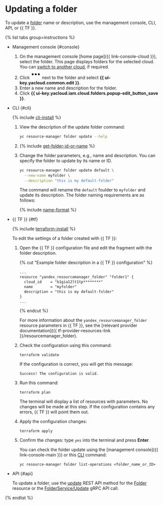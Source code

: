 # Updating a folder

To update a [folder](../../concepts/resources-hierarchy.md#folder) name or description, use the management console, CLI, API, or {{ TF }}.

{% list tabs group=instructions %}

- Management console {#console}

  1. On the management console [home page]({{ link-console-cloud }}), select the folder. This page displays folders for the selected cloud. You can [switch to another cloud](../cloud/switch-cloud.md), if required.
  1. Click ![image](../../../_assets/console-icons/ellipsis.svg) next to the folder and select **{{ ui-key.yacloud.common.edit }}**.
  1. Enter a new name and description for the folder.
  1. Click **{{ ui-key.yacloud.iam.cloud.folders.popup-edit_button_save }}**.

- CLI {#cli}

  {% include [cli-install](../../../_includes/cli-install.md) %}

  1. View the description of the update folder command:

      ```bash
      yc resource-manager folder update --help
      ```
  1. {% include [get-folder-id-or-name](../../../_includes/resource-manager/get-folder-id-or-name.md) %}
          
  1. Change the folder parameters, e.g., name and description. You can specify the folder to update by its name or ID.

      ```bash
      yc resource-manager folder update default \
        --new-name myfolder \
        --description "this is my default-folder"
      ```

      The command will rename the `default` foulder to `myfolder` and update its description. The folder naming requirements are as follows:

      {% include [name-format](../../../_includes/name-format.md) %}

- {{ TF }} {#tf}

  {% include [terraform-install](../../../_includes/terraform-install.md) %}

  To edit the settings of a folder created with {{ TF }}:

  1. Open the {{ TF }} configuration file and edit the fragment with the folder description.

     {% cut "Example folder description in a {{ TF }} configuration" %}

     ```hcl
     ...
     resource "yandex_resourcemanager_folder" "folder1" {
       cloud_id    = "b1gia12lt1tp********"
       name        = "myfolder"
       description = "this is my default-folder"
     }
     ...
     ```

     {% endcut %}

     For more information about the `yandex_resourcemanager_folder` resource parameters in {{ TF }}, see the [relevant provider documentation]({{ tf-provider-resources-link }}/resourcemanager_folder).

  1. Check the configuration using this command:
     ```
     terraform validate
     ```
     
     If the configuration is correct, you will get this message:
     
     ```
     Success! The configuration is valid.
     ```

  1. Run this command:
     ```
     terraform plan
     ```
  
     The terminal will display a list of resources with parameters. No changes will be made at this step. If the configuration contains any errors, {{ TF }} will point them out.

  1. Apply the configuration changes:
     ```
     terraform apply
     ```
     
  1. Confirm the changes: type `yes` into the terminal and press **Enter**.

     You can check the folder update using the [management console]({{ link-console-main }}) or this [CLI](../../../cli/quickstart.md) command:

     ```
     yc resource-manager folder list-operations <folder_name_or_ID>
     ```

- API {#api}

  To update a folder, use the [update](../../api-ref/Folder/update.md) REST API method for the [Folder](../../api-ref/Folder/index.md) resource or the [FolderService/Update](../../api-ref/grpc/Folder/update.md) gRPC API call.

{% endlist %}

